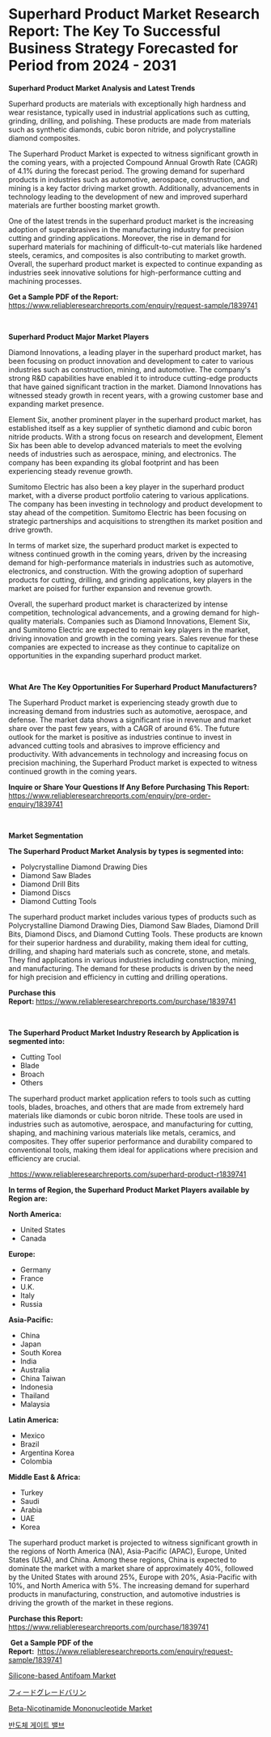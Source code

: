<p><h1>Superhard Product Market Research Report: The Key To Successful Business Strategy Forecasted for Period from 2024 - 2031</h1></p><p><strong>Superhard Product Market Analysis and Latest Trends</strong></p>
<p><p>Superhard products are materials with exceptionally high hardness and wear resistance, typically used in industrial applications such as cutting, grinding, drilling, and polishing. These products are made from materials such as synthetic diamonds, cubic boron nitride, and polycrystalline diamond composites.</p><p>The Superhard Product Market is expected to witness significant growth in the coming years, with a projected Compound Annual Growth Rate (CAGR) of 4.1% during the forecast period. The growing demand for superhard products in industries such as automotive, aerospace, construction, and mining is a key factor driving market growth. Additionally, advancements in technology leading to the development of new and improved superhard materials are further boosting market growth.</p><p>One of the latest trends in the superhard product market is the increasing adoption of superabrasives in the manufacturing industry for precision cutting and grinding applications. Moreover, the rise in demand for superhard materials for machining of difficult-to-cut materials like hardened steels, ceramics, and composites is also contributing to market growth. Overall, the superhard product market is expected to continue expanding as industries seek innovative solutions for high-performance cutting and machining processes.</p></p>
<p><strong>Get a Sample PDF of the Report:&nbsp;</strong> <a href="https://www.reliableresearchreports.com/enquiry/request-sample/1839741">https://www.reliableresearchreports.com/enquiry/request-sample/1839741</a></p>
<p>&nbsp;</p>
<p><strong>Superhard Product Major Market Players</strong></p>
<p><p>Diamond Innovations, a leading player in the superhard product market, has been focusing on product innovation and development to cater to various industries such as construction, mining, and automotive. The company's strong R&D capabilities have enabled it to introduce cutting-edge products that have gained significant traction in the market. Diamond Innovations has witnessed steady growth in recent years, with a growing customer base and expanding market presence.</p><p>Element Six, another prominent player in the superhard product market, has established itself as a key supplier of synthetic diamond and cubic boron nitride products. With a strong focus on research and development, Element Six has been able to develop advanced materials to meet the evolving needs of industries such as aerospace, mining, and electronics. The company has been expanding its global footprint and has been experiencing steady revenue growth.</p><p>Sumitomo Electric has also been a key player in the superhard product market, with a diverse product portfolio catering to various applications. The company has been investing in technology and product development to stay ahead of the competition. Sumitomo Electric has been focusing on strategic partnerships and acquisitions to strengthen its market position and drive growth.</p><p>In terms of market size, the superhard product market is expected to witness continued growth in the coming years, driven by the increasing demand for high-performance materials in industries such as automotive, electronics, and construction. With the growing adoption of superhard products for cutting, drilling, and grinding applications, key players in the market are poised for further expansion and revenue growth.</p><p>Overall, the superhard product market is characterized by intense competition, technological advancements, and a growing demand for high-quality materials. Companies such as Diamond Innovations, Element Six, and Sumitomo Electric are expected to remain key players in the market, driving innovation and growth in the coming years. Sales revenue for these companies are expected to increase as they continue to capitalize on opportunities in the expanding superhard product market.</p></p>
<p>&nbsp;</p>
<p><strong>What Are The Key Opportunities For Superhard Product Manufacturers?</strong></p>
<p><p>The Superhard Product market is experiencing steady growth due to increasing demand from industries such as automotive, aerospace, and defense. The market data shows a significant rise in revenue and market share over the past few years, with a CAGR of around 6%. The future outlook for the market is positive as industries continue to invest in advanced cutting tools and abrasives to improve efficiency and productivity. With advancements in technology and increasing focus on precision machining, the Superhard Product market is expected to witness continued growth in the coming years.</p></p>
<p><strong>Inquire or Share Your Questions If Any Before Purchasing This Report:</strong> <a href="https://www.reliableresearchreports.com/enquiry/pre-order-enquiry/1839741">https://www.reliableresearchreports.com/enquiry/pre-order-enquiry/1839741</a></p>
<p>&nbsp;</p>
<p><strong>Market Segmentation</strong></p>
<p><strong>The Superhard Product Market Analysis by types is segmented into:</strong></p>
<p><ul><li>Polycrystalline Diamond Drawing Dies</li><li>Diamond Saw Blades</li><li>Diamond Drill Bits</li><li>Diamond Discs</li><li>Diamond Cutting Tools</li></ul></p>
<p><p>The superhard product market includes various types of products such as Polycrystalline Diamond Drawing Dies, Diamond Saw Blades, Diamond Drill Bits, Diamond Discs, and Diamond Cutting Tools. These products are known for their superior hardness and durability, making them ideal for cutting, drilling, and shaping hard materials such as concrete, stone, and metals. They find applications in various industries including construction, mining, and manufacturing. The demand for these products is driven by the need for high precision and efficiency in cutting and drilling operations.</p></p>
<p><strong>Purchase this Report:&nbsp;</strong><a href="https://www.reliableresearchreports.com/purchase/1839741">https://www.reliableresearchreports.com/purchase/1839741</a></p>
<p>&nbsp;</p>
<p><strong>The Superhard Product Market Industry Research by Application is segmented into:</strong></p>
<p><ul><li>Cutting Tool</li><li>Blade</li><li>Broach</li><li>Others</li></ul></p>
<p><p>The superhard product market application refers to tools such as cutting tools, blades, broaches, and others that are made from extremely hard materials like diamonds or cubic boron nitride. These tools are used in industries such as automotive, aerospace, and manufacturing for cutting, shaping, and machining various materials like metals, ceramics, and composites. They offer superior performance and durability compared to conventional tools, making them ideal for applications where precision and efficiency are crucial.</p></p>
<p><a href="https://www.reliableresearchreports.com/superhard-product-r1839741">&nbsp;https://www.reliableresearchreports.com/superhard-product-r1839741</a></p>
<p><strong>In terms of Region, the Superhard Product Market Players available by Region are:</strong></p>
<p>
    <p> <strong> North America: </strong>
        <ul>
            <li>United States</li>
            <li>Canada</li>
        </ul>
        </p> 
    <p> <strong> Europe: </strong>
        <ul>
            <li>Germany</li>
            <li>France</li>
            <li>U.K.</li>
            <li>Italy</li>
            <li>Russia</li>
        </ul>
        </p> 
    <p> <strong> Asia-Pacific: </strong>
        <ul>
            <li>China</li>
            <li>Japan</li>
            <li>South Korea</li>
            <li>India</li>
            <li>Australia</li>
            <li>China Taiwan</li>
            <li>Indonesia</li>
            <li>Thailand</li>
            <li>Malaysia</li>
        </ul>
        </p> 
    <p> <strong> Latin America: </strong>
        <ul>
            <li>Mexico</li>
            <li>Brazil</li>
            <li>Argentina Korea</li>
            <li>Colombia</li>
        </ul>
        </p> 
    <p> <strong> Middle East & Africa: </strong>
        <ul>
            <li>Turkey</li>
            <li>Saudi</li>
            <li>Arabia</li>
            <li>UAE</li>
            <li>Korea</li>
        </ul>
    </p>
    </p>
<p><p>The superhard product market is projected to witness significant growth in the regions of North America (NA), Asia-Pacific (APAC), Europe, United States (USA), and China. Among these regions, China is expected to dominate the market with a market share of approximately 40%, followed by the United States with around 25%, Europe with 20%, Asia-Pacific with 10%, and North America with 5%. The increasing demand for superhard products in manufacturing, construction, and automotive industries is driving the growth of the market in these regions.</p></p>
<p><strong>Purchase this Report: </strong><a href="https://www.reliableresearchreports.com/purchase/1839741">https://www.reliableresearchreports.com/purchase/1839741</a></p>
<p>&nbsp;<strong>Get a Sample PDF of the Report:&nbsp;&nbsp;</strong><a href="https://www.reliableresearchreports.com/enquiry/request-sample/1839741">https://www.reliableresearchreports.com/enquiry/request-sample/1839741</a></p>
<p><strong></strong></p>
<p><p><a href="https://github.com/castoriffic/Market-Research-Report-List-5/blob/main/silicone-based-antifoam-market.md">Silicone-based Antifoam Market</a></p><p><a href="https://github.com/schmahlson/Market-Research-Report-List-2/blob/main/4390971138261.md">フィードグレードバリン</a></p><p><a href="https://github.com/setiawananhar13/Market-Research-Report-List-1/blob/main/beta-nicotinamide-mononucleotide-market.md">Beta-Nicotinamide Mononucleotide Market</a></p><p><a href="https://github.com/hzumrdvas204296/Market-Research-Report-List-2/blob/main/7767751144309.md">반도체 게이트 밸브</a></p></p>
